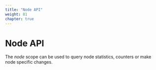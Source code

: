 ```yaml
---
title: "Node API"
weight: 81
chapter: true
---
```


# Node API

The *node* scope can be used to query node statistics, counters or make
node specific changes.
